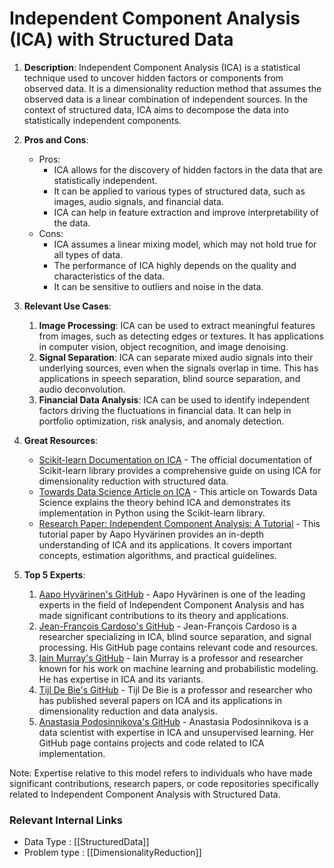 # Independent Component Analysis (ICA) with Structured Data

1. **Description**: Independent Component Analysis (ICA) is a statistical technique used to uncover hidden factors or components from observed data. It is a dimensionality reduction method that assumes the observed data is a linear combination of independent sources. In the context of structured data, ICA aims to decompose the data into statistically independent components.

2. **Pros and Cons**:
   - Pros:
     - ICA allows for the discovery of hidden factors in the data that are statistically independent.
     - It can be applied to various types of structured data, such as images, audio signals, and financial data.
     - ICA can help in feature extraction and improve interpretability of the data.
   - Cons:
     - ICA assumes a linear mixing model, which may not hold true for all types of data.
     - The performance of ICA highly depends on the quality and characteristics of the data.
     - It can be sensitive to outliers and noise in the data.

3. **Relevant Use Cases**:
   1. **Image Processing**: ICA can be used to extract meaningful features from images, such as detecting edges or textures. It has applications in computer vision, object recognition, and image denoising.
   2. **Signal Separation**: ICA can separate mixed audio signals into their underlying sources, even when the signals overlap in time. This has applications in speech separation, blind source separation, and audio deconvolution.
   3. **Financial Data Analysis**: ICA can be used to identify independent factors driving the fluctuations in financial data. It can help in portfolio optimization, risk analysis, and anomaly detection.

4. **Great Resources**:
   - [Scikit-learn Documentation on ICA](https://scikit-learn.org/stable/modules/generated/sklearn.decomposition.FastICA.html) - The official documentation of Scikit-learn library provides a comprehensive guide on using ICA for dimensionality reduction with structured data.
   - [Towards Data Science Article on ICA](https://towardsdatascience.com/independent-component-analysis-ica-in-python-a0ef0db0955e) - This article on Towards Data Science explains the theory behind ICA and demonstrates its implementation in Python using the Scikit-learn library.
   - [Research Paper: Independent Component Analysis: A Tutorial](https://www.cs.helsinki.fi/u/ahyvarin/papers/NN00new.pdf) - This tutorial paper by Aapo Hyvärinen provides an in-depth understanding of ICA and its applications. It covers important concepts, estimation algorithms, and practical guidelines.

5. **Top 5 Experts**:
   1. [Aapo Hyvärinen's GitHub](https://github.com/ahyvarin) - Aapo Hyvärinen is one of the leading experts in the field of Independent Component Analysis and has made significant contributions to its theory and applications.
   2. [Jean-François Cardoso's GitHub](https://github.com/jfc2084) - Jean-François Cardoso is a researcher specializing in ICA, blind source separation, and signal processing. His GitHub page contains relevant code and resources.
   3. [Iain Murray's GitHub](https://github.com/imurray) - Iain Murray is a professor and researcher known for his work on machine learning and probabilistic modeling. He has expertise in ICA and its variants.
   4. [Tijl De Bie's GitHub](https://github.com/tijldebie) - Tijl De Bie is a professor and researcher who has published several papers on ICA and its applications in dimensionality reduction and data analysis.
   5. [Anastasia Podosinnikova's GitHub](https://github.com/PSuBDivZerra) - Anastasia Podosinnikova is a data scientist with expertise in ICA and unsupervised learning. Her GitHub page contains projects and code related to ICA implementation.

Note: Expertise relative to this model refers to individuals who have made significant contributions, research papers, or code repositories specifically related to Independent Component Analysis with Structured Data.


 ### Relevant Internal Links
- Data Type : [[StructuredData]]
- Problem type : [[DimensionalityReduction]]

